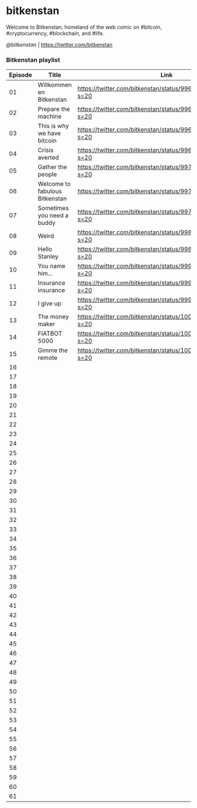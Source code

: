 # bitkenstan

Welcome to Bitkenstan, homeland of the web comic on #bitcoin, #cryptocurrency, #blockchain, and #life.

*@bitkenstan* | https://twitter.com/bitkenstan

### Bitkenstan playlist

| Episode | Title | Link |
| ------- | ----- | ---- |
| 01 | Willkommen en Bitkenstan | https://twitter.com/bitkenstan/status/996142926370672642?s=20 |
| 02 |Prepare the machine | https://twitter.com/bitkenstan/status/996415694613942273?s=20 |
| 03 | This is why we have bitcoin | https://twitter.com/bitkenstan/status/996476594150658048?s=20 |
| 04 | Crisis averted | https://twitter.com/bitkenstan/status/996817888823644160?s=20 |
| 05 | Gather the people | https://twitter.com/bitkenstan/status/997162678333435905?s=20 |
| 06 | Welcome to fabulous Bitkenstan | https://twitter.com/bitkenstan/status/997521015101108224 |
| 07 |Sometimes you need a buddy|https://twitter.com/bitkenstan/status/997881925162455040?s=20|
| 08 |Weird|https://twitter.com/bitkenstan/status/998372584231264264?s=20|
| 09 |Hello Stanley|https://twitter.com/bitkenstan/status/998676670092636160?s=20|
| 10 |You name him...|https://twitter.com/bitkenstan/status/999018900070240257?s=20|
| 11 |Insurance insurance|https://twitter.com/bitkenstan/status/999406231096786944?s=20|
| 12 |I give up|https://twitter.com/bitkenstan/status/999766307477352449?s=20|
| 13 |The money maker|https://twitter.com/bitkenstan/status/1000164057884786688?s=20|
| 14 |FIATBOT 5000|https://twitter.com/bitkenstan/status/1000358513246384128?s=20|
| 15 |Gimme the remote|https://twitter.com/bitkenstan/status/1000866303941513216?s=20|
| 16 |||
| 17 |||
| 18 |||
| 19 |||
| 20 |||
| 21 |||
| 22 |||
| 23 |||
| 24 |||
| 25 |||
| 26 |||
| 27 |||
| 28 |||
| 29 |||
| 30 |||
| 31 |||
| 32 |||
| 33 |||
| 34 |||
| 35 |||
| 36 |||
| 37 |||
| 38 |||
| 39 |||
| 40 |||
| 41 |||
| 42 |||
| 43 |||
| 44 |||
| 45 |||
| 46 |||
| 47 |||
| 48 |||
| 49 |||
| 50 |||
| 51 |||
| 52 |||
| 53 |||
| 54 |||
| 55 |||
| 56 |||
| 57 |||
| 58 |||
| 59 |||
| 60 |||
| 61 |||

